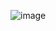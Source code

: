 ![image](https://github.com/amiyaranjansahoo/ansible/assets/24844782/12b95744-fc18-4644-b6cb-52caae6681e8)
